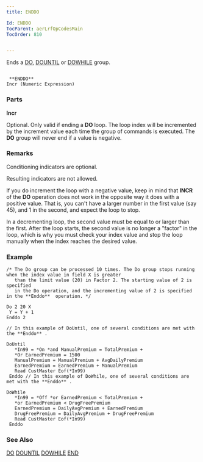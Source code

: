 ```yaml
---
title: ENDDO

Id: ENDDO
TocParent: aerLrfOpCodesMain
TocOrder: 810


---
```


Ends a [DO](DO.html), [DOUNTIL](DOUNTIL.html) or [DOWHILE](DOWHILE.html) group. 

```

 **ENDDO** 
Incr (Numeric Expression)
```

### Parts

**Incr** 

Optional. Only valid if ending a **DO** loop. The loop index will be incremented by the increment value each time the group of commands is executed. The **DO** group will never end if a value is negative.


### Remarks
Conditioning indicators are optional.

Resulting indicators are not allowed.

If you do increment the loop with a negative value, keep in mind that **INCR** of the **DO** operation does not work in the opposite way it does with a positive value. That is, you can't have a larger number in the first value (say 45), and 1 in the second, and expect the loop to stop. 

In a decrementing loop, the second value must be equal to or larger than the first. After the loop starts, the second value is no longer a "factor" in the loop, which is why you must check your index value and stop the loop manually when the index reaches the desired value. 

### Example

```
/* The Do group can be processed 10 times. The Do group stops running when the index value in field X is greater 
   than the limit value (20) in Factor 2. The starting value of 2 is specified 
   in the Do operation, and the incrementing value of 2 is specified in the **Enddo**  operation. */

Do 2 20 X
 Y = Y + 1
Enddo 2      

// In this example of DoUntil, one of several conditions are met with the **Enddo** .

DoUntil 
   *In99 = *On *and ManualPremium = TotalPremium +
   *Or EarnedPremium = 1500
   ManualPremium = ManualPremium + AvgDailyPremium
   EarnedPremium = EarnedPremium + ManualPremium
   Read CustMaster Eof(*In99)
 Enddo // In this example of DoWhile, one of several conditions are met with the **Enddo** .

DoWhile 
   *In99 = *Off *or EarnedPremium < TotalPremium +
   *or EarnedPremium < DrugFreePremium
   EarnedPremium = DailyAvgPremium + EarnedPremium
   DrugFreePremium = DailyAvgPremium + DrugFreePremium
   Read CustMaster Eof(*In99)
 Enddo 
```

### See Also
[DO](DO.html)
[DOUNTIL](DOUNTIL.html)
[DOWHILE](DOWHILE.html)
[END](END.html) 

